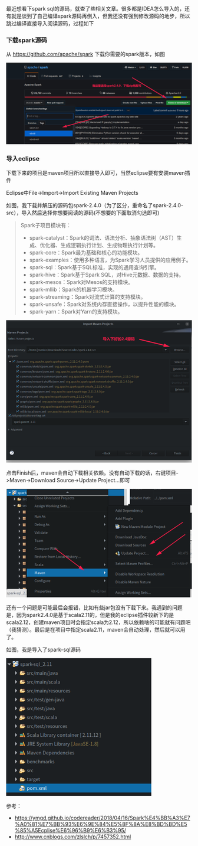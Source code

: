 最近想看下spark sql的源码，就查了些相关文章。很多都是IDEA怎么导入的，还有就是谈到了自己编译spark源码再倒入，但我还没有强到修改源码的地步，所以跳过编译直接导入阅读源码，过程如下



### 下载spark源码

从 https://github.com/apache/spark 下载你需要的spark版本，如图

![1550140320503](assets/1550140320503.png)

### 导入eclipse

下载下来的项目是maven项目所以直接导入即可，当然eclipse要有安装maven插件



Eclipse中File->Import->Import Existing Maven Projects



如图，我下载并解压的源码包spark-2.4.0（为了区分，重命名了spark-2.4.0-src），导入然后选择你想要阅读的源码(不想要的下面取消勾选即可)

> Spark子项目模块有：
>
> - spark-catalyst：Spark的词法、语法分析、抽象语法树（AST）生成、优化器、生成逻辑执行计划、生成物理执行计划等。
> - spark-core：Spark最为基础和核心的功能模块。
> - spark-examples：使用多种语言，为Spark学习人员提供的应用例子。
> - spark-sql：Spark基于SQL标准，实现的通用查询引擎。
> - spark-hive：Spark基于Spark SQL，对Hive元数据、数据的支持。
> - spark-mesos：Spark对Mesos的支持模块。
> - spark-mllib：Spark的机器学习模块。
> - spark-streaming：Spark对流式计算的支持模块。
> - spark-unsafe：Spark对系统内存直接操作，以提升性能的模块。
> - spark-yarn：Spark对Yarn的支持模块。

![](assets/导入spark.png)



点击Finish后，maven会自动下载相关依赖。没有自动下载的话，右键项目->Maven->Download Source->Update Project...即可

![1550152571277](assets/1550152571277.png)



还有一个问题是可能最后会报错，比如有些jar包没有下载下来。我遇到的问题是，因为spark2.4.0是基于scala2.11的，但是我的eclipse插件较新下的是scala2.12，创建maven项目时会指定scala为2.12，所以依赖啥的可能就有问题吧（我猜测）。最后是在项目中指定scala2.11，maven会自动处理，然后就可以用了。

如图，我是导入了spark-sql源码

![1550154016075](assets/1550154016075.png)



参考：

- https://ymgd.github.io/codereader/2018/04/16/Spark%E4%BB%A3%E7%A0%81%E7%BB%93%E6%9E%84%E5%8F%8A%E8%BD%BD%E5%85%A5Ecplise%E6%96%B9%E6%B3%95/
- http://www.cnblogs.com/zlslch/p/7457352.html